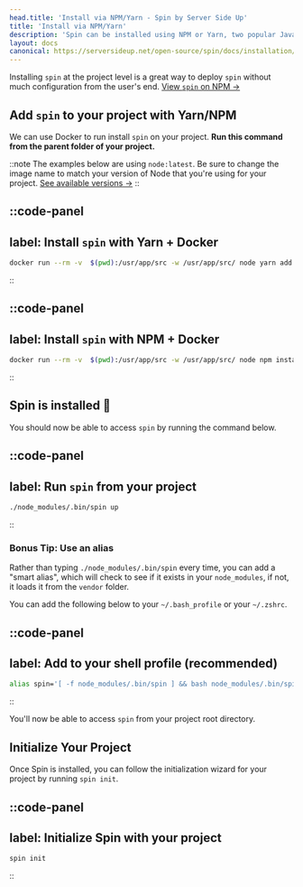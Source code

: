 ```yaml
---
head.title: 'Install via NPM/Yarn - Spin by Server Side Up'
title: 'Install via NPM/Yarn'
description: 'Spin can be installed using NPM or Yarn, two popular JavaScript package managers. This enables you to make Spin accessible without other developers doing any steps on their end.'
layout: docs
canonical: https://serversideup.net/open-source/spin/docs/installation/install-npm-yarn
---
```


Installing `spin` at the project level is a great way to deploy `spin` without much configuration from the user's end. [View `spin` on NPM →](https://www.npmjs.com/package/@serversideup/spin)

## Add `spin` to your project with Yarn/NPM
We can use Docker to run install `spin` on your project. **Run this command from the parent folder of your project.**

::note
The examples below are using `node:latest`. Be sure to change the image name to match your version of Node that you're using for your project. [See available versions →](https://hub.docker.com/_/node/)
::

::code-panel
---
label: Install `spin` with Yarn + Docker
---
```bash
docker run --rm -v  $(pwd):/usr/app/src -w /usr/app/src/ node yarn add @serversideup/spin --dev
```
::

::code-panel
---
label: Install `spin` with NPM + Docker
---
```bash
docker run --rm -v  $(pwd):/usr/app/src -w /usr/app/src/ node npm install @serversideup/spin --dev
```
::

## Spin is installed 🥳
You should now be able to access `spin` by running the command below.

::code-panel
---
label: Run `spin` from your project
---
```bash
./node_modules/.bin/spin up
```
::

### Bonus Tip: Use an alias
Rather than typing `./node_modules/.bin/spin` every time, you can add a "smart alias", which will check to see if it exists in your `node_modules`, if not, it loads it from the `vendor` folder.

You can add the following below to your `~/.bash_profile` or your `~/.zshrc`.

::code-panel
---
label: Add to your shell profile (recommended)
---
```bash
alias spin='[ -f node_modules/.bin/spin ] && bash node_modules/.bin/spin || bash vendor/bin/spin'
```
::

You'll now be able to access `spin` from your project root directory.

## Initialize Your Project
Once Spin is installed, you can follow the initialization wizard for your project by running `spin init`.

::code-panel
---
label: Initialize Spin with your project
---
```bash
spin init
```
::